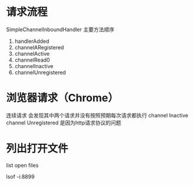 # 请求流程
SimpleChannelInboundHandler 主要方法顺序
1. handlerAdded
2. channelARegistered
3. channelActive
4. channelRead0
5. channelInactive
6. channelUnregistered
# 浏览器请求（Chrome）
连续请求 会发现其中两个请求并没有按照预期每次请求都执行
channel Inactive
channel Unregistered 
是因为http请求协议的问题
# 列出打开文件
list open files

 
lsof -i:8899
